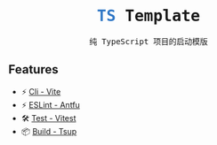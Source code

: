 <h1 align="center">
  <samp style="color: #3178c6"> TS </samp>
  <samp>Template</samp>
</h1>

<p align="center">
  <samp>纯 TypeScript 项目的启动模版</samp>
</p>


## Features

- ⚡️ [Cli - Vite](https://vitejs.dev/)
- ⚡️ [ESLint - Antfu](https://github.com/antfu/eslint-config)
- 🛠 [Test - Vitest](https://vitest.dev/)
- 📦 [Build - Tsup](https://github.com/eghttps://tsup.egoist.sh/)
